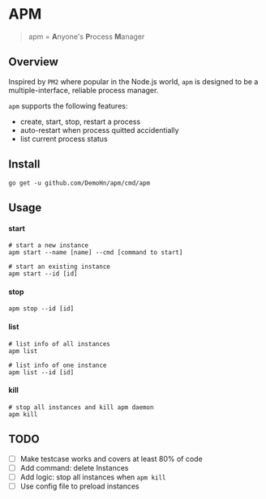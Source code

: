# APM

> apm = **A**nyone's **P**rocess **M**anager
## Overview

Inspired by `PM2` where popular in the Node.js world, `apm` is designed to be a multiple-interface, reliable process manager.

`apm` supports the following features:
- create, start, stop, restart a process
- auto-restart when process quitted accidentially
- list current process status

## Install

```
go get -u github.com/DemoHn/apm/cmd/apm
```

## Usage

#### start
```
# start a new instance
apm start --name [name] --cmd [command to start]

# start an existing instance
apm start --id [id]
```

#### stop
```
apm stop --id [id]
```

#### list
```
# list info of all instances
apm list

# list info of one instance
apm list --id [id]
```
#### kill 
```
# stop all instances and kill apm daemon
apm kill
```

## TODO

- [ ] Make testcase works and covers at least 80% of code
- [ ] Add command: delete Instances
- [ ] Add logic: stop all instances when `apm kill` 
- [ ] Use config file to preload instances